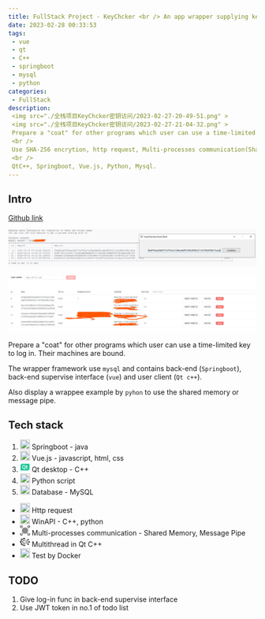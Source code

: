 ```yaml
---
title: FullStack Project - KeyChcker <br /> An app wrapper supplying key access with time and machine limited and communication between wrapper and wrappee.
date: 2023-02-28 00:33:53
tags:
 - vue
 - qt
 - C++
 - springboot
 - mysql
 - python
categories:
 - FullStack
description: 
 <img src="./全栈项目KeyChcker密钥访问/2023-02-27-20-49-51.png" >
 <img src="./全栈项目KeyChcker密钥访问/2023-02-27-21-04-32.png" >
 Prepare a "coat" for other programs which user can use a time-limited key to log in. User's machine is bound. Supervisor have has his own interface.
 <br />
 Use SHA-256 encrytion, http request, Multi-processes communication(Shared Memory, Message Pipe), Multithread, WinAPI.
 <br />
 QtC++, Springboot, Vue.js, Python, Mysql.
---
```



## Intro

[Github link](https://github.com/DuGuYifei/KeyChecker)

![](./全栈项目KeyChcker密钥访问/2023-02-27-20-49-51.png)

![](./全栈项目KeyChcker密钥访问/2023-02-27-21-04-32.png)

Prepare a "coat" for other programs which user can use a time-limited key to log in. Their machines are bound.

The wrapper framework use `mysql` and contains back-end (`Springboot`), back-end supervise interface (`vue`) and user client (`Qt c++`).

Also display a wrappee example by `pyhon` to use the shared memory or message pipe.

## Tech stack
1. <img src="https://user-images.githubusercontent.com/25181517/183891303-41f257f8-6b3d-487c-aa56-c497b880d0fb.png"  width="20" height="20"> Springboot - java
2. <img src="https://user-images.githubusercontent.com/25181517/117448124-a2da9800-af3e-11eb-85d2-bd1b69b65603.png"  width="20" height="20"> Vue.js - javascript, html, css
3. <img src="./全栈项目KeyChcker密钥访问/qt.png"  width="20" height="20"> Qt desktop - C++
5. <img src="https://user-images.githubusercontent.com/25181517/183423507-c056a6f9-1ba8-4312-a350-19bcbc5a8697.png"  width="20" height="20"> Python script
6. <img src="https://user-images.githubusercontent.com/25181517/183896128-ec99105a-ec1a-4d85-b08b-1aa1620b2046.png"  width="20" height="20"> Database - MySQL


* <img src="https://user-images.githubusercontent.com/25181517/192107854-765620d7-f909-4953-a6da-36e1ef69eea6.png"  width="20" height="20"> Http request
* <img src="https://user-images.githubusercontent.com/25181517/186884150-05e9ff6d-340e-4802-9533-2c3f02363ee3.png"  width="20" height="20"> WinAPI - C++, python
* <img src="./全栈项目KeyChcker密钥访问/multiprocess.png"  width="20" height="20"> Multi-processes communication - Shared Memory, Message Pipe
* <img src="./全栈项目KeyChcker密钥访问/multithread.png"  width="20" height="20"> Multithread in Qt C++
* <img src="https://user-images.githubusercontent.com/25181517/117207330-263ba280-adf4-11eb-9b97-0ac5b40bc3be.png"  width="20" height="20"> Test by Docker

## TODO
1. Give log-in func in back-end supervise interface
2. Use JWT token in no.1 of todo list
